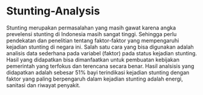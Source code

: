 # Stunting-Analysis
Stunting merupakan permasalahan yang masih gawat karena angka prevelensi stunting di Indonesia masih sangat tinggi. Sehingga perlu pendekatan dan penelitian tentang faktor-faktor yang mempengaruhi kejadian stunting di negara ini. Salah satu cara yang bisa digunakan adalah analisis data sederhana pada variabel (faktor) pada status kejadian stunting. Hasil yang didapatkan bisa dimanfaatkan untuk pembuatan kebijakan pemerintah yang terfokus dan terencana secara benar. 
Hasil analsisis yang didapatkan adalah sebesar 51% bayi terindikasi kejadian stunting dengan faktor yang paling berpengaruh dalam kejadian stunting adalah energi, sanitasi dan riwayat penyakit.
